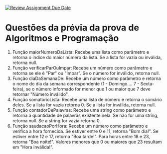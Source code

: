 [![Review Assignment Due Date](https://classroom.github.com/assets/deadline-readme-button-22041afd0340ce965d47ae6ef1cefeee28c7c493a6346c4f15d667ab976d596c.svg)](https://classroom.github.com/a/1pCN-ICm)
# Questões da prévia da prova de Algoritmos e Programação

1. Função maiorNumeroDaLista: Recebe uma lista como parâmetro e retorna o índice do maior número da lista. Se a lista for vazia ou inválida, retorna null.
2. Função verificarParOuImpar: Recebe um número como parâmetro e retorna se ele é "Par" ou "Ímpar". Se o número for inválido, retorna null.
3. Função diaDaSemanaDe: Recebe um número como parâmetro e retorna o nome do dia da semana correspondente (1 - Domingo.... 7 - Sexta-feira), se o número informado for menor que 1 ou maior que 7 deve retornar "Número inválido".
4. Função somatorioLista: Recebe uma lista de número e retorna o somário deles. Se a lista for vazia retorna 0. Se a lista for inválida, retorna null.
5. Função contadorDePalavras: Recebe uma string como parâmetro e retorna a quantidade de palavras existente nela. Se não for uma string, retorna null. Se a string for vazia retorna 0.
6. Função saudacaoPorHora: Recebe um número como parâmetro e verifica a hora fornecida. Se estiver entre 0 e 11, retorna "Bom dia!". Se estiver entre 12 e 17, retorna "Boa tarde!". Para horas entre 18 e 23, retorna "Boa noite!". Valores menores que 0 ou maiores que 23 resultam em "Hora inválida!".
